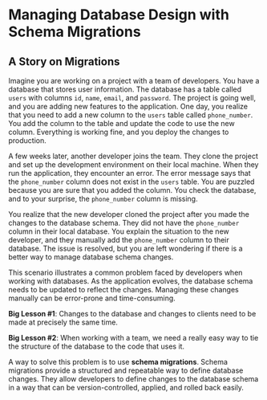 # Managing Database Design with Schema Migrations

## A Story on Migrations

Imagine you are working on a project with a team of developers. You have a database that stores user information. The database has a table called `users` with columns `id`, `name`, `email`, and `password`. The project is going well, and you are adding new features to the application. One day, you realize that you need to add a new column to the `users` table called `phone_number`. You add the column to the table and update the code to use the new column. Everything is working fine, and you deploy the changes to production.

A few weeks later, another developer joins the team. They clone the project and set up the development environment on their local machine. When they run the application, they encounter an error. The error message says that the `phone_number` column does not exist in the `users` table. You are puzzled because you are sure that you added the column. You check the database, and to your surprise, the `phone_number` column is missing.

You realize that the new developer cloned the project after you made the changes to the database schema. They did not have the `phone_number` column in their local database. You explain the situation to the new developer, and they manually add the `phone_number` column to their database. The issue is resolved, but you are left wondering if there is a better way to manage database schema changes.

This scenario illustrates a common problem faced by developers when working with databases. As the application evolves, the database schema needs to be updated to reflect the changes. Managing these changes manually can be error-prone and time-consuming.

**Big Lesson #1**: Changes to the database and changes to clients need to be made at precisely the same time.

**Big Lesson #2**: When working with a team, we need a really easy way to tie the structure of the database to the code that uses it.

A way to solve this problem is to use **schema migrations**. Schema migrations provide a structured and repeatable way to define database changes. They allow developers to define changes to the database schema in a way that can be version-controlled, applied, and rolled back easily.
